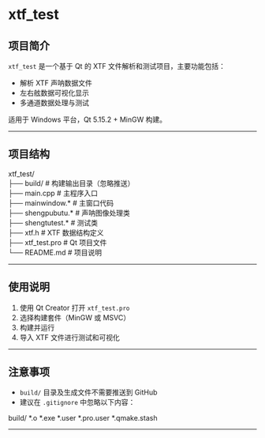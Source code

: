 # xtf_test

## 项目简介
`xtf_test` 是一个基于 Qt 的 XTF 文件解析和测试项目，主要功能包括：
- 解析 XTF 声呐数据文件
- 左右舷数据可视化显示
- 多通道数据处理与测试

适用于 Windows 平台，Qt 5.15.2 + MinGW 构建。

---

## 项目结构

xtf_test/<br>
 ├── build/                  # 构建输出目录（忽略推送）<br>
 ├── main.cpp                # 主程序入口<br>
 ├── mainwindow.*            # 主窗口代码<br>
 ├── shengpubutu.*           # 声呐图像处理类<br>
 ├── shengtutest.*           # 测试类<br>
 ├── xtf.h                   # XTF 数据结构定义<br>
 ├── xtf_test.pro            # Qt 项目文件<br>
 └── README.md               # 项目说明<br>

---

## 使用说明
1. 使用 Qt Creator 打开 `xtf_test.pro`  
2. 选择构建套件（MinGW 或 MSVC）  
3. 构建并运行  
4. 导入 XTF 文件进行测试和可视化

---

## 注意事项
- `build/` 目录及生成文件不需要推送到 GitHub  
- 建议在 `.gitignore` 中忽略以下内容：

build/
 *.o
 *.exe
 *.user
 *.pro.user
 *.qmake.stash

---

